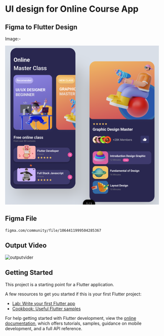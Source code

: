 # UI design for Online Course App

## Figma to Flutter Design

Image:-

![ImageOfUI](assets/images/Screenshot.png)
## Figma File

`figma.com/community/file/1064411999504285367`

## Output Video
![outputvider](https://github.com/Chirran-CR/Course-Selling-App-UI-Design/assets/105117991/7fba445c-2b43-4fc6-af5a-e260a0f34c7f)

## Getting Started

This project is a starting point for a Flutter application.

A few resources to get you started if this is your first Flutter project:

- [Lab: Write your first Flutter app](https://docs.flutter.dev/get-started/codelab)
- [Cookbook: Useful Flutter samples](https://docs.flutter.dev/cookbook)

For help getting started with Flutter development, view the
[online documentation](https://docs.flutter.dev/), which offers tutorials,
samples, guidance on mobile development, and a full API reference.
